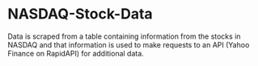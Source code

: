 # NASDAQ-Stock-Data
Data is scraped from a table containing information from the stocks in NASDAQ and that information is used to make requests to an API (Yahoo Finance on RapidAPI) for additional data.
